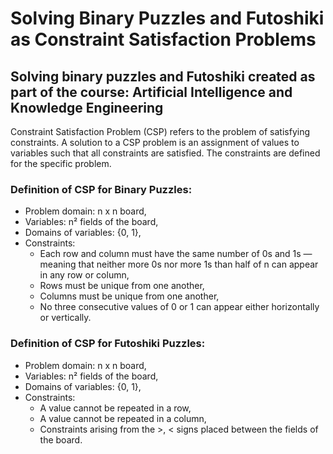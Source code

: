 # Solving Binary Puzzles and Futoshiki as Constraint Satisfaction Problems
Solving binary puzzles and Futoshiki created as part of the course: Artificial Intelligence and Knowledge Engineering
-  
Constraint Satisfaction Problem (CSP) refers to the problem of satisfying constraints. A solution to a CSP problem is an assignment of values to variables such that all constraints are satisfied. The constraints are defined for the specific problem.  

### Definition of CSP for Binary Puzzles:  
- Problem domain: n x n board,  
- Variables: n² fields of the board,  
- Domains of variables: {0, 1},  
- Constraints:  
  - Each row and column must have the same number of 0s and 1s — meaning that neither more 0s nor more 1s than half of n can appear in any row or column,  
  - Rows must be unique from one another,  
  - Columns must be unique from one another,  
  - No three consecutive values of 0 or 1 can appear either horizontally or vertically.  

### Definition of CSP for Futoshiki Puzzles:  
- Problem domain: n x n board,  
- Variables: n² fields of the board,  
- Domains of variables: {0, 1},  
- Constraints:  
  - A value cannot be repeated in a row,  
  - A value cannot be repeated in a column,  
  - Constraints arising from the >, < signs placed between the fields of the board.
